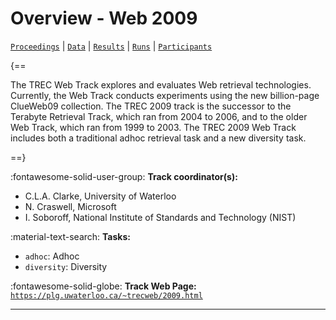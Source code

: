 # Overview - Web 2009

[`Proceedings`](./proceedings.md) | [`Data`](./data.md) | [`Results`](./results.md) | [`Runs`](./runs.md) | [`Participants`](./participants.md)

{==

The TREC Web Track explores and evaluates Web retrieval technologies. Currently, the Web Track conducts experiments using the new billion-page ClueWeb09 collection. The TREC 2009 track is the successor to the Terabyte Retrieval Track, which ran from 2004 to 2006, and to the older Web Track, which ran from 1999 to 2003. The TREC 2009 Web Track includes both a traditional adhoc retrieval task and a new diversity task.

==}

:fontawesome-solid-user-group: **Track coordinator(s):**

- C.L.A. Clarke, University of Waterloo 
- N. Craswell, Microsoft 
- I. Soboroff, National Institute of Standards and Technology (NIST) 

:material-text-search: **Tasks:**

- `adhoc`: Adhoc 
- `diversity`: Diversity 

:fontawesome-solid-globe: **Track Web Page:** [`https://plg.uwaterloo.ca/~trecweb/2009.html`](https://plg.uwaterloo.ca/~trecweb/2009.html) 

---


